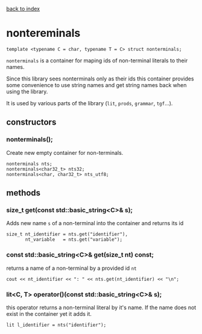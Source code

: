 [back to index](../README.md#overview-of-types)

# nontereminals

```
template <typename C = char, typename T = C> struct nonterminals;
```

`nonterminals` is a container for maping ids of non-terminal literals to their names.

Since this library sees nonterminals only as their ids this container provides some convenience to use string names and get string names back when using the library.

It is used by various parts of the library (`lit`, `prods`, `grammar`, `tgf`...).

## constructors

### nonterminals();

Create new empty container for non-terminals.

```
nonterminals nts;
nonterminals<char32_t> nts32;
nonterminals<char, char32_t> nts_utf8;
```

## methods

### size_t get(const std::basic_string\<C>& s);

Adds new name `s` of a non-terminal into the container and returns its id

```
size_t nt_identifier = nts.get("identifier"),
       nt_variable   = nts.get("variable");
```

### const std::basic_string\<C>& get(size_t nt) const;

returns a name of a non-terminal by a provided id `nt`

```
cout << nt_identifier << ": " << nts.get(nt_identifier) << "\n";
```

### lit<C, T> operator()(const std::basic_string\<C>& s);

this operator returns a non-terminal literal by it's name. If the name does not exist in the container yet it adds it.

```
lit l_identifier = nts("identifier");
```
